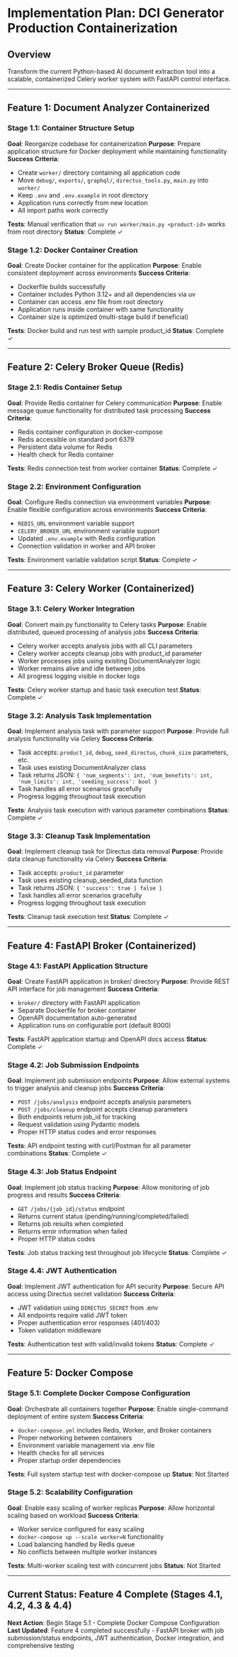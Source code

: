 # Implementation Plan: DCI Generator Production Containerization

## Overview
Transform the current Python-based AI document extraction tool into a scalable, containerized Celery worker system with FastAPI control interface.

---

## Feature 1: Document Analyzer Containerized

### Stage 1.1: Container Structure Setup
**Goal**: Reorganize codebase for containerization
**Purpose**: Prepare application structure for Docker deployment while maintaining functionality
**Success Criteria**:
- Create `worker/` directory containing all application code
- Move `debug/`, `exports/`, `graphql/`, `directus_tools.py`, `main.py` into `worker/`
- Keep `.env` and `.env.example` in root directory
- Application runs correctly from new location
- All import paths work correctly

**Tests**: Manual verification that `uv run worker/main.py <product-id>` works from root directory
**Status**: Complete ✓

### Stage 1.2: Docker Container Creation
**Goal**: Create Docker container for the application
**Purpose**: Enable consistent deployment across environments
**Success Criteria**:
- Dockerfile builds successfully
- Container includes Python 3.12+ and all dependencies via uv
- Container can access .env file from root directory
- Application runs inside container with same functionality
- Container size is optimized (multi-stage build if beneficial)

**Tests**: Docker build and run test with sample product_id
**Status**: Complete ✓

---

## Feature 2: Celery Broker Queue (Redis)

### Stage 2.1: Redis Container Setup
**Goal**: Provide Redis container for Celery communication
**Purpose**: Enable message queue functionality for distributed task processing
**Success Criteria**:
- Redis container configuration in docker-compose
- Redis accessible on standard port 6379
- Persistent data volume for Redis
- Health check for Redis container

**Tests**: Redis connection test from worker container
**Status**: Complete ✓

### Stage 2.2: Environment Configuration
**Goal**: Configure Redis connection via environment variables
**Purpose**: Enable flexible configuration across environments
**Success Criteria**:
- `REDIS_URL` environment variable support
- `CELERY_BROKER_URL` environment variable support
- Updated `.env.example` with Redis configuration
- Connection validation in worker and API broker

**Tests**: Environment variable validation script
**Status**: Complete ✓

---

## Feature 3: Celery Worker (Containerized)

### Stage 3.1: Celery Worker Integration
**Goal**: Convert main.py functionality to Celery tasks
**Purpose**: Enable distributed, queued processing of analysis jobs
**Success Criteria**:
- Celery worker accepts analysis jobs with all CLI parameters
- Celery worker accepts cleanup jobs with product_id parameter
- Worker processes jobs using existing DocumentAnalyzer logic
- Worker remains alive and idle between jobs
- All progress logging visible in docker logs

**Tests**: Celery worker startup and basic task execution test
**Status**: Complete ✓

### Stage 3.2: Analysis Task Implementation
**Goal**: Implement analysis task with parameter support
**Purpose**: Provide full analysis functionality via Celery
**Success Criteria**:
- Task accepts: `product_id`, `debug`, `seed_directus`, `chunk_size` parameters, etc.
- Task uses existing DocumentAnalyzer class
- Task returns JSON: `{ 'num_segments': int, 'num_benefits': int, 'num_limits': int, 'seeding_success': bool }`
- Task handles all error scenarios gracefully
- Progress logging throughout task execution

**Tests**: Analysis task execution with various parameter combinations
**Status**: Complete ✓

### Stage 3.3: Cleanup Task Implementation
**Goal**: Implement cleanup task for Directus data removal
**Purpose**: Provide data cleanup functionality via Celery
**Success Criteria**:
- Task accepts: `product_id` parameter
- Task uses existing cleanup_seeded_data function
- Task returns JSON: `{ 'success': true | false }`
- Task handles all error scenarios gracefully
- Progress logging throughout task execution

**Tests**: Cleanup task execution test
**Status**: Complete ✓

---

## Feature 4: FastAPI Broker (Containerized)

### Stage 4.1: FastAPI Application Structure
**Goal**: Create FastAPI application in broker/ directory
**Purpose**: Provide REST API interface for job management
**Success Criteria**:
- `broker/` directory with FastAPI application
- Separate Dockerfile for broker container
- OpenAPI documentation auto-generated
- Application runs on configurable port (default 8000)

**Tests**: FastAPI application startup and OpenAPI docs access
**Status**: Complete ✓

### Stage 4.2: Job Submission Endpoints
**Goal**: Implement job submission endpoints
**Purpose**: Allow external systems to trigger analysis and cleanup jobs
**Success Criteria**:
- `POST /jobs/analysis` endpoint accepts analysis parameters
- `POST /jobs/cleanup` endpoint accepts cleanup parameters
- Both endpoints return job_id for tracking
- Request validation using Pydantic models
- Proper HTTP status codes and error responses

**Tests**: API endpoint testing with curl/Postman for all parameter combinations
**Status**: Complete ✓

### Stage 4.3: Job Status Endpoint
**Goal**: Implement job status tracking
**Purpose**: Allow monitoring of job progress and results
**Success Criteria**:
- `GET /jobs/{job_id}/status` endpoint
- Returns current status (pending/running/completed/failed)
- Returns job results when completed
- Returns error information when failed
- Proper HTTP status codes

**Tests**: Job status tracking test throughout job lifecycle
**Status**: Complete ✓

### Stage 4.4: JWT Authentication
**Goal**: Implement JWT authentication for API security
**Purpose**: Secure API access using Directus secret validation
**Success Criteria**:
- JWT validation using `DIRECTUS_SECRET` from .env
- All endpoints require valid JWT token
- Proper authentication error responses (401/403)
- Token validation middleware

**Tests**: Authentication test with valid/invalid tokens
**Status**: Complete ✓

---

## Feature 5: Docker Compose

### Stage 5.1: Complete Docker Compose Configuration
**Goal**: Orchestrate all containers together
**Purpose**: Enable single-command deployment of entire system
**Success Criteria**:
- `docker-compose.yml` includes Redis, Worker, and Broker containers
- Proper networking between containers
- Environment variable management via .env file
- Health checks for all services
- Proper startup order dependencies

**Tests**: Full system startup test with docker-compose up
**Status**: Not Started

### Stage 5.2: Scalability Configuration
**Goal**: Enable easy scaling of worker replicas
**Purpose**: Allow horizontal scaling based on workload
**Success Criteria**:
- Worker service configured for easy scaling
- `docker-compose up --scale worker=N` functionality
- Load balancing handled by Redis queue
- No conflicts between multiple worker instances

**Tests**: Multi-worker scaling test with concurrent jobs
**Status**: Not Started

---

## Current Status: Feature 4 Complete (Stages 4.1, 4.2, 4.3 & 4.4)
**Next Action**: Begin Stage 5.1 - Complete Docker Compose Configuration
**Last Updated**: Feature 4 completed successfully - FastAPI broker with job submission/status endpoints, JWT authentication, Docker integration, and comprehensive testing